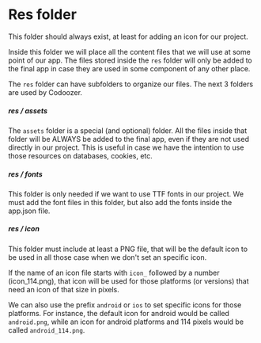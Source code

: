 # Res folder

This folder should always exist, at least for adding an icon for our project.

Inside this folder we will place all the content files that we will use at some point of our app. The files stored inside the `res` folder will only be added to the final app in case they are used in some component of any other place.

The `res` folder can have subfolders to organize our files. The next 3 folders are used by Codoozer.

##### res / assets

The `assets` folder is a special (and optional) folder. All the files inside that folder will be ALWAYS be added to the final app, even if they are not used directly in our project. This is useful in case we have the intention to use those resources on databases, cookies, etc.

##### res / fonts

This folder is only needed if we want to use TTF fonts in our project. We must add the font files in this folder, but also add the fonts inside the app.json file.

##### res / icon

This folder must include at least a PNG file, that will be the default icon to be used in all those case when we don't set an specific icon.

If the name of an icon file starts with `icon_` followed by a number (icon_114.png), that icon will be used for those platforms (or versions) that need an icon of that size in pixels.

We can also use the prefix `android` or `ios` to set specific icons for those platforms. For instance, the default icon for android would be called `android.png`, while an icon for android platforms and 114 pixels would be called `android_114.png`.


